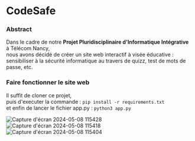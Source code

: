 # CodeSafe

### Abstract
Dans le cadre de notre **Projet Pluridisciplinaire d'Informatique Intégrative** à Télécom Nancy,\
nous avons décidé de créer un site web interactif à visée éducative :\
sensibiliser à la sécurité informatique au travers de quizz, test de mots de passe, etc.

### Faire fonctionner le site web
Il suffit de cloner ce projet, \
puis d'executer la commande : ```pip install -r requirements.txt```\
et enfin de lancer le fichier app.py : ```python3 app.py```

![Capture d'écran 2024-05-08 115428](https://github.com/haybb/PPII1/assets/61158178/9d8ece40-828a-41a3-a4b0-14a7adb5f528)
![Capture d'écran 2024-05-08 115418](https://github.com/haybb/PPII1/assets/61158178/6febee71-206e-4cfa-8a79-cdd9bcb38648)
![Capture d'écran 2024-05-08 115404](https://github.com/haybb/PPII1/assets/61158178/0fc6fe93-01bd-4406-8dce-fc2152a10a37)
